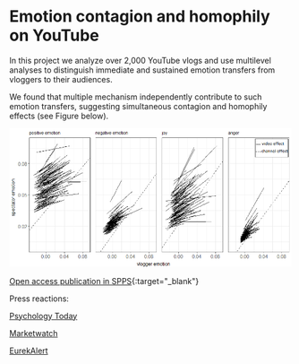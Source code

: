 <h1> Emotion contagion and homophily on YouTube </h1>

In this project we analyze over 2,000 YouTube vlogs and use multilevel analyses to distinguish immediate and sustained emotion transfers from vloggers to their audiences.

We found that multiple mechanism independently contribute to such emotion transfers, suggesting simultaneous contagion and homophily effects (see Figure below).

<img src="assets/blog_images/multilevel plot.png">

[Open access publication in SPPS](https://osf.io/sxudt){:target="_blank"}

Press reactions:

[Psychology Today](https://www.psychologytoday.com/intl/blog/the-athletes-way/201812/emotional-contagions-can-spread-wildfire-youtube)

[Marketwatch](https://www.marketwatch.com/story/how-to-use-youtube-and-social-media-to-get-happier-2018-12-27)

[EurekAlert](https://eurekalert.org/pub_releases/2018-12/sfpa-omv122618.php)
